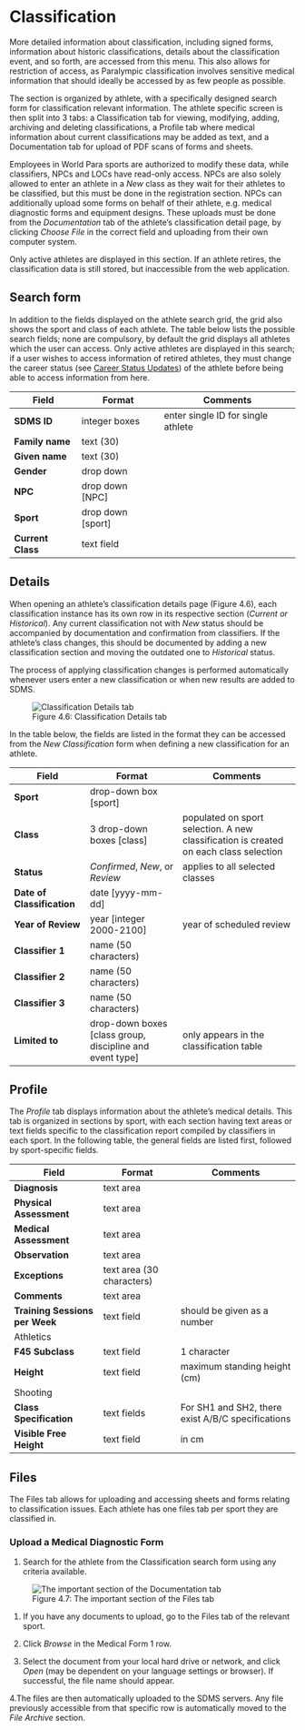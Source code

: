 # Classification

More detailed information about classification, including signed forms, information about historic classifications, details about the classification event, and so forth, are accessed from this menu. This also allows for restriction of access, as Paralympic classification involves sensitive medical information that should ideally be accessed by as few people as possible.

The section is organized by athlete, with a specifically designed search form for classification relevant information. The athlete specific screen is then split into 3 tabs: a Classification tab for viewing, modifying, adding, archiving and deleting classifications, a Profile tab where medical information about current classifications may be added as text, and a Documentation tab for upload of PDF scans of forms and sheets.

Employees in World Para sports are authorized to modify these data, while classifiers, NPCs and LOCs have read-only access. NPCs are also solely allowed to enter an athlete in a *New* class as they wait for their athletes to be classified, but this must be done in the registration section. NPCs can additionally upload some forms on behalf of their athlete, e.g. medical diagnostic forms and equipment designs. These uploads must be done from the *Documentation* tab of the athlete’s classification detail page, by clicking *Choose File* in the correct field and uploading from their own computer system.

Only active athletes are displayed in this section. If an athlete retires, the classification data is still stored, but inaccessible from the web application.

## Search form

In addition to the fields displayed on the athlete search grid, the grid also shows the sport and class of each athlete. The table below lists the possible search fields; none are compulsory, by default the grid displays all athletes which the user can access. Only active athletes are displayed in this search; if a user wishes to access information of retired athletes, they must change the career status (see [Career Status Updates](participants/registration-and-update.md#career-status-updates)) of the athlete before being able to access information from here.

| **Field**         | **Format**        | **Comments**                       |
| ----------------- | ----------------- | ---------------------------------- |
| **SDMS ID**       | integer boxes     | enter single ID for single athlete |
| **Family name**   | text (30)         |                                    |
| **Given name**    | text (30)         |                                    |
| **Gender**        | drop down         |                                    |
| **NPC**           | drop down [NPC]   |                                    |
| **Sport**         | drop down [sport] |                                    |
| **Current Class** | text field        |                                    |

## Details

When opening an athlete’s classification details page (Figure 4.6), each classification instance has its own row in its respective section (*Current or Historical*). Any current classification not with *New* status should be accompanied by documentation and confirmation from classifiers. If the athlete’s class changes, this should be documented by adding a new classification section and moving the outdated one to *Historical* status.

The process of applying classification changes is performed automatically whenever users enter a new classification or when new results are added to SDMS.

<figure>
    <img class="screenshot" src="_img/figures/4.6-classification-details-tab.png" alt="Classification Details tab">
    <figcaption>Figure 4.6: Classification Details tab</figcaption>
</figure>

In the table below, the fields are listed in the format they can be accessed from the *New Classification* form when defining a new classification for an athlete.

| **Field**                  | **Format**                                               | **Comments**                                                                          |
| -------------------------- | -------------------------------------------------------- | ------------------------------------------------------------------------------------- |
| **Sport**                  | drop-down box [sport]                                    |                                                                                       |
| **Class**                  | 3 drop-down boxes [class]                                | populated on sport selection. A new classification is created on each class selection |
| **Status**                 | *Confirmed*, *New*, or *Review*                          | applies to all selected classes                                                       |
| **Date of Classification** | date [yyyy-mm-dd]                                        |                                                                                       |
| **Year of Review**         | year [integer 2000-2100]                                 | year of scheduled review                                                              |
| **Classifier 1**           | name (50 characters)                                     |                                                                                       |
| **Classifier 2**           | name (50 characters)                                     |                                                                                       |
| **Classifier 3**           | name (50 characters)                                     |                                                                                       |
| **Limited to**             | drop-down boxes [class group, discipline and event type] | only appears in the classification table                                              |

## Profile

The *Profile* tab displays information about the athlete’s medical details. This tab is organized in sections by sport, with each section having text areas or text fields specific to the classification report compiled by classifiers in each sport. In the following table, the general fields are listed first, followed by sport-specific fields.

| **Field**                                   | **Format**                | **Comments**                                      |
| ------------------------------------------- | ------------------------- | ------------------------------------------------- |
| **Diagnosis**                               | text area                 |                                                   |
| **Physical Assessment**                     | text area                 |                                                   |
| **Medical Assessment**                      | text area                 |                                                   |
| **Observation**                             | text area                 |                                                   |
| **Exceptions**                              | text area (30 characters) |                                                   |
| **Comments**                                | text area                 |                                                   |
| **Training Sessions per Week**              | text field                | should be given as a number                       |
| <span class="table-header">Athletics</span> |                           |                                                   |
| **F45 Subclass**                            | text field                | 1 character                                       |
| **Height**                                  | text field                | maximum standing height (cm)                      |
| <span class="table-header">Shooting</span>  |                           |                                                   |
| **Class Specification**                     | text fields               | For SH1 and SH2, there exist A/B/C specifications |
| **Visible Free Height**                     | text field                | in cm                                             |

## Files
The Files tab allows for uploading and accessing sheets and forms relating to classification issues. Each athlete has one files tab per sport they are classified in.

### Upload a Medical Diagnostic Form

1. Search for the athlete from the Classification search form using any criteria available.

<figure>
    <img class="screenshot" src="_img/figures/4.7-classification-documentation-tab.png" alt="The important section of the Documentation tab">
    <figcaption>Figure 4.7: The important section of the Files tab</figcaption>
</figure>
   
1. If you have any documents to upload, go to the Files tab of the relevant sport.
   
2. Click *Browse* in the Medical Form 1 row.
   
3. Select the document from your local hard drive or network, and click *Open* (may be dependent on your language settings or browser). If successful, the file name should appear.
   
4.The files are then automatically uploaded to the SDMS servers. Any file previously accessible from that specific row is automatically moved to the *File Archive* section.